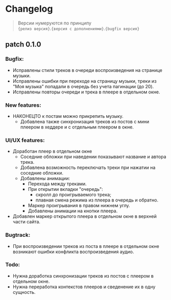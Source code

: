 # Changelog
> Версии нумеруются по принципу <br>
> `{релиз версия}`.`{версия с дополнениями}`.`{bugfix версия}` <br>

## patch 0.1.0
### Bugfix:
- Исправлены стили треков в очереди воспроизведения на странице музыки.
- Исправлены ошибки при переходе на страницу музыки, треки из "Моя музыка" попадали в очередь без учета пагинации (до 20).
- Исправлены повторы очереди и трека в плеере в отдельном окне.

### New features:
- НАКОНЕЦТО к постам можно прикрепить музыку. 
  - Добавлена также синхронизация треков из постов с мини плеером в хеддере и с отдельным плеером в окне. 


### UI/UX features:
- Доработан плеер в отдельном окне
  - Соседние обложки при наведении показывают название и автора трека.
  - Добавлена возможность переключать треки при нажатии на соседние обложки.
  - Добавлены анимации:
    - Перехода между треками.
    - При открытии вкладки "очередь":
      - скролл до проигрываемого трека;
      - плавная смена режима из плеера в очередь и обратно.
    - Маркер проигрывания в правом нижнем углу.
    - Добавлены анимации на кнопки плеера.
- Добавлен маркер открытого плеера в отдельном окне в верхней части сайта.

### Bugtrack:
- При воспроизведении треков из поста в плеере в отдельном окне возникают ошибки конфликта воспроизведения аудио.

### Todo:
- Нужна доработка синхронизации треков из постов с плеером в отдельном окне.
- Нужна переработка контекстов плееров и сведенение их в одну сущность.